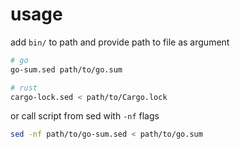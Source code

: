 # usage

add `bin/` to path and provide path to file as argument

```sh
# go
go-sum.sed path/to/go.sum

# rust
cargo-lock.sed < path/to/Cargo.lock
```

or call script from sed with `-nf` flags

```sh
sed -nf path/to/go-sum.sed < path/to/go.sum
```

